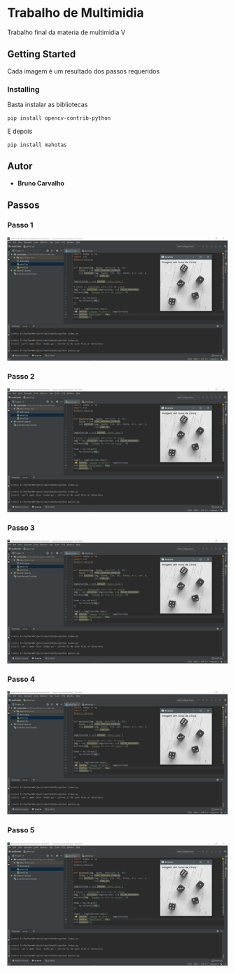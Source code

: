 # Trabalho de Multimidia

Trabalho final da materia de multimidia V

## Getting Started

Cada imagem é um resultado dos passos requeridos

### Installing

Basta instalar as bibliotecas

```
pip install opencv-contrib-python
```

E depois

```
pip install mahotas
```

## Autor

* **Bruno Carvalho**

## Passos
### Passo 1
![Alt text](https://github.com/brunoscv/trab-multimidia/blob/master/tons-cinza.PNG?raw=true "Optional Title")

### Passo 2
![Alt text](https://github.com/brunoscv/trab-multimidia/blob/master/tons-cinza.PNG?raw=true "Optional Title")

### Passo 3
![Alt text](https://github.com/brunoscv/trab-multimidia/blob/master/tons-cinza.PNG?raw=true "Optional Title")

### Passo 4
![Alt text](https://github.com/brunoscv/trab-multimidia/blob/master/tons-cinza.PNG?raw=true "Optional Title")

### Passo 5
![Alt text](https://github.com/brunoscv/trab-multimidia/blob/master/tons-cinza.PNG?raw=true "Optional Title")

